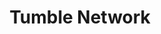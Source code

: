 ---
title: Tumble Network
list:
  collection: projects
  filter: "item.experience.communities contains 'tumblenet'"
---